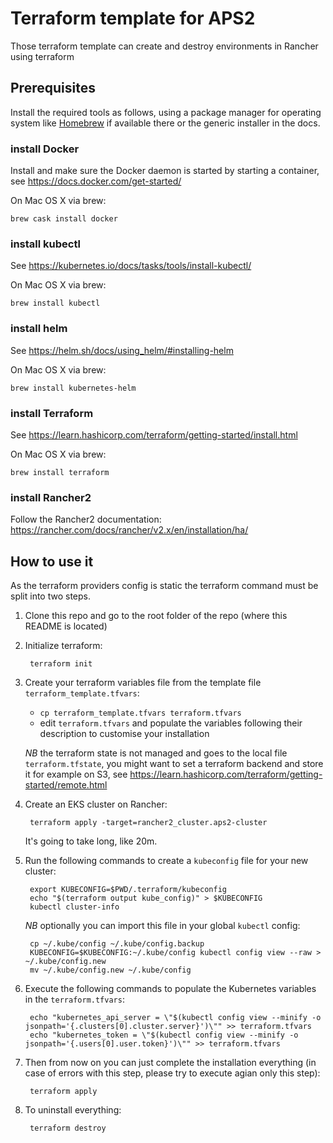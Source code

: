 # Terraform template for APS2

Those terraform template can create and destroy environments in Rancher using terraform

## Prerequisites

Install the required tools as follows, using a package manager for operating system like [Homebrew](https://brew.sh) if available there or the generic installer in the docs.

### install Docker

Install and make sure the Docker daemon is started by starting a container, see <https://docs.docker.com/get-started/>

On Mac OS X via brew: 
```
brew cask install docker
```


### install kubectl

See <https://kubernetes.io/docs/tasks/tools/install-kubectl/>

On Mac OS X via brew:
```
brew install kubectl
```

### install helm

See <https://helm.sh/docs/using_helm/#installing-helm>

On Mac OS X via brew:
```
brew install kubernetes-helm
```

### install Terraform

See <https://learn.hashicorp.com/terraform/getting-started/install.html>

On Mac OS X via brew:
```
brew install terraform
```

### install Rancher2

Follow the Rancher2 documentation: <https://rancher.com/docs/rancher/v2.x/en/installation/ha/>

## How to use it

As the terraform providers config is static the terraform command must be split into two steps.

1. Clone this repo and go to the root folder of the repo (where this README is located)

2. Initialize terraform:

        terraform init

3. Create your terraform variables file from the template file `terraform_template.tfvars`:

    - `cp terraform_template.tfvars terraform.tfvars`
    - edit `terraform.tfvars` and populate the variables following their description to customise your installation

   *NB* the terraform state is not managed and goes to the local file `terraform.tfstate`,
   you might want to set a terraform backend and store it for example on S3, see <https://learn.hashicorp.com/terraform/getting-started/remote.html>

4. Create an EKS cluster on Rancher:

        terraform apply -target=rancher2_cluster.aps2-cluster

    It's going to take long, like 20m.

5. Run the following commands to create a `kubeconfig` file for your new cluster:

        export KUBECONFIG=$PWD/.terraform/kubeconfig
        echo "$(terraform output kube_config)" > $KUBECONFIG
        kubectl cluster-info

   *NB* optionally you can import this file in your global `kubectl` config:

        cp ~/.kube/config ~/.kube/config.backup
        KUBECONFIG=$KUBECONFIG:~/.kube/config kubectl config view --raw > ~/.kube/config.new
        mv ~/.kube/config.new ~/.kube/config

6. Execute the following commands to populate the Kubernetes variables in the `terraform.tfvars`:

        echo "kubernetes_api_server = \"$(kubectl config view --minify -o jsonpath='{.clusters[0].cluster.server}')\"" >> terraform.tfvars
        echo "kubernetes_token = \"$(kubectl config view --minify -o jsonpath='{.users[0].user.token}')\"" >> terraform.tfvars

7. Then from now on you can just complete the installation everything (in case of errors with this step, please try to execute agian only this step):

        terraform apply

8. To uninstall everything:

        terraform destroy

